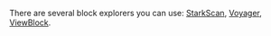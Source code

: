 There are several block explorers you can use: [StarkScan](https://starkscan.co/), [Voyager](https://voyager.online/txns), [ViewBlock](https://viewblock.io/starknet).